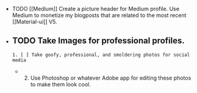 - TODO [[Medium]] Create a picture header for Medium profile. Use Medium to monetize my blogposts that are related to the most recent [[Material-ui]] V5.
- TODO Take Images for professional profiles.
	-
	  1. [ ] Take goofy, professional, and smoldering photos for social media
	-
	  2. Use Photoshop or whatever Adobe app for editing these photos to make them look cool.